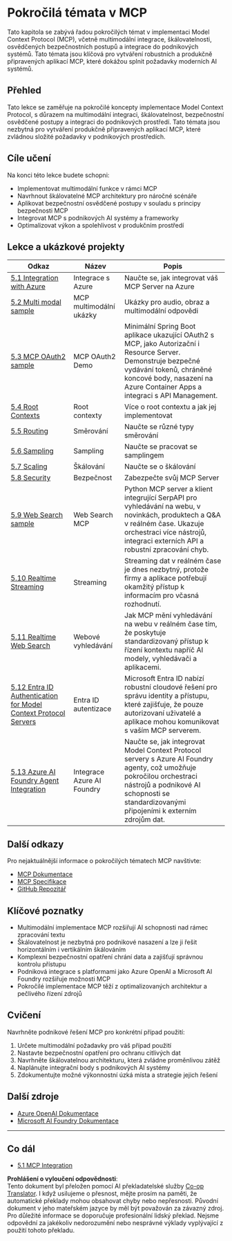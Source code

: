 <!--
CO_OP_TRANSLATOR_METADATA:
{
  "original_hash": "1949cb32394aeb1bdec8870f309005a3",
  "translation_date": "2025-07-17T10:41:44+00:00",
  "source_file": "05-AdvancedTopics/README.md",
  "language_code": "cs"
}
-->
# Pokročilá témata v MCP

Tato kapitola se zabývá řadou pokročilých témat v implementaci Model Context Protocol (MCP), včetně multimodální integrace, škálovatelnosti, osvědčených bezpečnostních postupů a integrace do podnikových systémů. Tato témata jsou klíčová pro vytváření robustních a produkčně připravených aplikací MCP, které dokážou splnit požadavky moderních AI systémů.

## Přehled

Tato lekce se zaměřuje na pokročilé koncepty implementace Model Context Protocol, s důrazem na multimodální integraci, škálovatelnost, bezpečnostní osvědčené postupy a integraci do podnikových prostředí. Tato témata jsou nezbytná pro vytváření produkčně připravených aplikací MCP, které zvládnou složité požadavky v podnikových prostředích.

## Cíle učení

Na konci této lekce budete schopni:

- Implementovat multimodální funkce v rámci MCP
- Navrhnout škálovatelné MCP architektury pro náročné scénáře
- Aplikovat bezpečnostní osvědčené postupy v souladu s principy bezpečnosti MCP
- Integrovat MCP s podnikových AI systémy a frameworky
- Optimalizovat výkon a spolehlivost v produkčním prostředí

## Lekce a ukázkové projekty

| Odkaz | Název | Popis |
|-------|-------|-------|
| [5.1 Integration with Azure](./mcp-integration/README.md) | Integrace s Azure | Naučte se, jak integrovat váš MCP Server na Azure |
| [5.2 Multi modal sample](./mcp-multi-modality/README.md) | MCP multimodální ukázky | Ukázky pro audio, obraz a multimodální odpovědi |
| [5.3 MCP OAuth2 sample](../../../05-AdvancedTopics/mcp-oauth2-demo) | MCP OAuth2 Demo | Minimální Spring Boot aplikace ukazující OAuth2 s MCP, jako Autorizační i Resource Server. Demonstruje bezpečné vydávání tokenů, chráněné koncové body, nasazení na Azure Container Apps a integraci s API Management. |
| [5.4 Root Contexts](./mcp-root-contexts/README.md) | Root contexty | Více o root contextu a jak jej implementovat |
| [5.5 Routing](./mcp-routing/README.md) | Směrování | Naučte se různé typy směrování |
| [5.6 Sampling](./mcp-sampling/README.md) | Sampling | Naučte se pracovat se samplingem |
| [5.7 Scaling](./mcp-scaling/README.md) | Škálování | Naučte se o škálování |
| [5.8 Security](./mcp-security/README.md) | Bezpečnost | Zabezpečte svůj MCP Server |
| [5.9 Web Search sample](./web-search-mcp/README.md) | Web Search MCP | Python MCP server a klient integrující SerpAPI pro vyhledávání na webu, v novinkách, produktech a Q&A v reálném čase. Ukazuje orchestraci více nástrojů, integraci externích API a robustní zpracování chyb. |
| [5.10 Realtime Streaming](./mcp-realtimestreaming/README.md) | Streaming | Streaming dat v reálném čase je dnes nezbytný, protože firmy a aplikace potřebují okamžitý přístup k informacím pro včasná rozhodnutí. |
| [5.11 Realtime Web Search](./mcp-realtimesearch/README.md) | Webové vyhledávání | Jak MCP mění vyhledávání na webu v reálném čase tím, že poskytuje standardizovaný přístup k řízení kontextu napříč AI modely, vyhledávači a aplikacemi. |
| [5.12  Entra ID Authentication for Model Context Protocol Servers](./mcp-security-entra/README.md) | Entra ID autentizace | Microsoft Entra ID nabízí robustní cloudové řešení pro správu identity a přístupu, které zajišťuje, že pouze autorizovaní uživatelé a aplikace mohou komunikovat s vaším MCP serverem. |
| [5.13 Azure AI Foundry Agent Integration](./mcp-foundry-agent-integration/README.md) | Integrace Azure AI Foundry | Naučte se, jak integrovat Model Context Protocol servery s Azure AI Foundry agenty, což umožňuje pokročilou orchestraci nástrojů a podnikové AI schopnosti se standardizovanými připojeními k externím zdrojům dat. |

## Další odkazy

Pro nejaktuálnější informace o pokročilých tématech MCP navštivte:
- [MCP Dokumentace](https://modelcontextprotocol.io/)
- [MCP Specifikace](https://spec.modelcontextprotocol.io/)
- [GitHub Repozitář](https://github.com/modelcontextprotocol)

## Klíčové poznatky

- Multimodální implementace MCP rozšiřují AI schopnosti nad rámec zpracování textu
- Škálovatelnost je nezbytná pro podnikové nasazení a lze ji řešit horizontálním i vertikálním škálováním
- Komplexní bezpečnostní opatření chrání data a zajišťují správnou kontrolu přístupu
- Podniková integrace s platformami jako Azure OpenAI a Microsoft AI Foundry rozšiřuje možnosti MCP
- Pokročilé implementace MCP těží z optimalizovaných architektur a pečlivého řízení zdrojů

## Cvičení

Navrhněte podnikové řešení MCP pro konkrétní případ použití:

1. Určete multimodální požadavky pro váš případ použití
2. Nastavte bezpečnostní opatření pro ochranu citlivých dat
3. Navrhněte škálovatelnou architekturu, která zvládne proměnlivou zátěž
4. Naplánujte integrační body s podnikových AI systémy
5. Zdokumentujte možné výkonnostní úzká místa a strategie jejich řešení

## Další zdroje

- [Azure OpenAI Dokumentace](https://learn.microsoft.com/en-us/azure/ai-services/openai/)
- [Microsoft AI Foundry Dokumentace](https://learn.microsoft.com/en-us/ai-services/)

---

## Co dál

- [5.1 MCP Integration](./mcp-integration/README.md)

**Prohlášení o vyloučení odpovědnosti**:  
Tento dokument byl přeložen pomocí AI překladatelské služby [Co-op Translator](https://github.com/Azure/co-op-translator). I když usilujeme o přesnost, mějte prosím na paměti, že automatické překlady mohou obsahovat chyby nebo nepřesnosti. Původní dokument v jeho mateřském jazyce by měl být považován za závazný zdroj. Pro důležité informace se doporučuje profesionální lidský překlad. Nejsme odpovědní za jakékoliv nedorozumění nebo nesprávné výklady vyplývající z použití tohoto překladu.